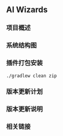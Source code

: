 ## AI Wizards

### 项目概述

### 系统结构图

### 插件打包安装

```shell
./gradlew clean zip
```

### 版本更新计划

### 版本更新说明

### 相关链接


